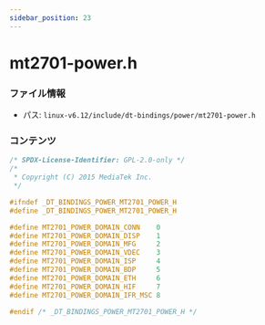 ```yaml
---
sidebar_position: 23
---
```

# mt2701-power.h

### ファイル情報

- パス: `linux-v6.12/include/dt-bindings/power/mt2701-power.h`

### コンテンツ

```h
/* SPDX-License-Identifier: GPL-2.0-only */
/*
 * Copyright (C) 2015 MediaTek Inc.
 */

#ifndef _DT_BINDINGS_POWER_MT2701_POWER_H
#define _DT_BINDINGS_POWER_MT2701_POWER_H

#define MT2701_POWER_DOMAIN_CONN	0
#define MT2701_POWER_DOMAIN_DISP	1
#define MT2701_POWER_DOMAIN_MFG		2
#define MT2701_POWER_DOMAIN_VDEC	3
#define MT2701_POWER_DOMAIN_ISP		4
#define MT2701_POWER_DOMAIN_BDP		5
#define MT2701_POWER_DOMAIN_ETH		6
#define MT2701_POWER_DOMAIN_HIF		7
#define MT2701_POWER_DOMAIN_IFR_MSC	8

#endif /* _DT_BINDINGS_POWER_MT2701_POWER_H */

```
